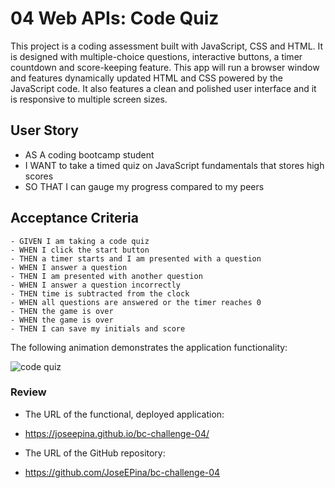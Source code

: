 # 04 Web APIs: Code Quiz

This project is a coding assessment built with JavaScript, CSS and HTML. It is designed with multiple-choice questions, interactive buttons, a timer countdown and score-keeping feature. This app will run a browser window and features dynamically updated HTML and CSS powered by the JavaScript code. It also features a clean and polished user interface and it is responsive to multiple screen sizes.

## User Story

-  AS A coding bootcamp student
-  I WANT to take a timed quiz on JavaScript fundamentals that stores high scores
-  SO THAT I can gauge my progress compared to my peers

## Acceptance Criteria

```
- GIVEN I am taking a code quiz
- WHEN I click the start button
- THEN a timer starts and I am presented with a question
- WHEN I answer a question
- THEN I am presented with another question
- WHEN I answer a question incorrectly
- THEN time is subtracted from the clock
- WHEN all questions are answered or the timer reaches 0
- THEN the game is over
- WHEN the game is over
- THEN I can save my initials and score
```

The following animation demonstrates the application functionality:

![code quiz](./assets/mock-up/quiz-edit.gif)

### Review

-  The URL of the functional, deployed application:
-  https://joseepina.github.io/bc-challenge-04/

-  The URL of the GitHub repository:
-  https://github.com/JoseEPina/bc-challenge-04
